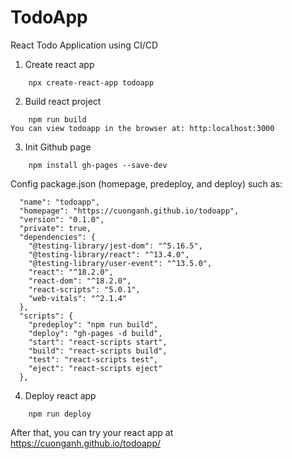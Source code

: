 # TodoApp
React Todo Application using CI/CD

1. Create react app
``` 
    npx create-react-app todoapp
```
2. Build react project
```
    npm run build
You can view todoapp in the browser at: http:localhost:3000
```
3. Init Github page
```
    npm install gh-pages --save-dev
```
Config package.json (homepage, predeploy, and deploy) such as:
```
  "name": "todoapp",
  "homepage": "https://cuonganh.github.io/todoapp",
  "version": "0.1.0",
  "private": true,
  "dependencies": {
    "@testing-library/jest-dom": "^5.16.5",
    "@testing-library/react": "^13.4.0",
    "@testing-library/user-event": "^13.5.0",
    "react": "^18.2.0",
    "react-dom": "^18.2.0",
    "react-scripts": "5.0.1",
    "web-vitals": "^2.1.4"
  },
  "scripts": {
    "predeploy": "npm run build",
    "deploy": "gh-pages -d build",
    "start": "react-scripts start",
    "build": "react-scripts build",
    "test": "react-scripts test",
    "eject": "react-scripts eject"
  },
```
4. Deploy react app
```
    npm run deploy
```
After that, you can try your react app at https://cuonganh.github.io/todoapp/